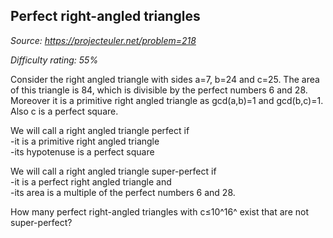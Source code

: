 Perfect right-angled triangles
------------------------------

*Source: https://projecteuler.net/problem=218*


*Difficulty rating: 55%*

Consider the right angled triangle with sides a=7, b=24 and c=25. The
area of this triangle is 84, which is divisible by the perfect numbers 6
and 28.\
 Moreover it is a primitive right angled triangle as gcd(a,b)=1 and
gcd(b,c)=1.\
 Also c is a perfect square.

We will call a right angled triangle perfect if\
 -it is a primitive right angled triangle\
 -its hypotenuse is a perfect square

We will call a right angled triangle super-perfect if\
 -it is a perfect right angled triangle and\
 -its area is a multiple of the perfect numbers 6 and 28.

How many perfect right-angled triangles with c≤10^16^ exist that are not
super-perfect?

